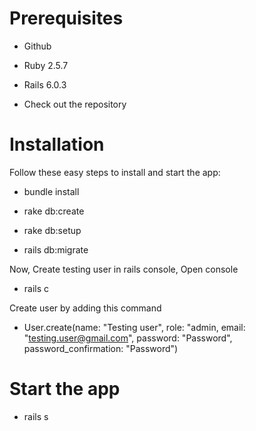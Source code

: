 # Prerequisites

* Github

* Ruby 2.5.7

* Rails 6.0.3

* Check out the repository

# Installation

Follow these easy steps to install and start the app:

* bundle install

* rake db:create

* rake db:setup

* rails db:migrate

Now, Create testing user in rails console, Open console

* rails c

Create user by adding this command

* User.create(name: "Testing user", role: "admin, email: "testing.user@gmail.com", password: "Password", password_confirmation: "Password")

# Start the app

* rails s
